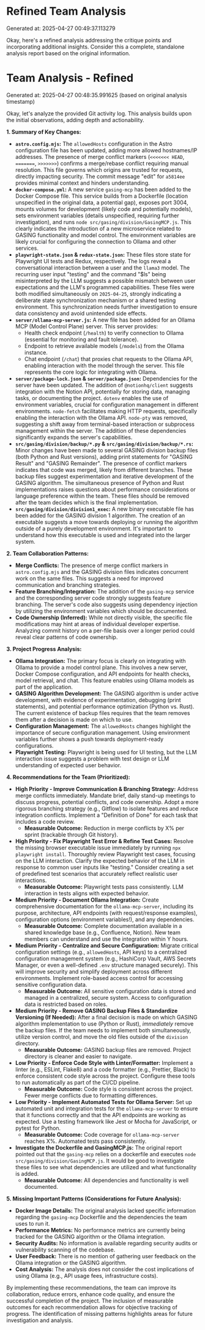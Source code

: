 # Refined Team Analysis
Generated at: 2025-04-27 00:49:37.113279

Okay, here's a refined analysis addressing the critique points and incorporating additional insights.  Consider this a complete, standalone analysis report based on the original information.

# Team Analysis - Refined

Generated at: 2025-04-27 00:48:35.991625 (based on original analysis timestamp)

Okay, let's analyze the provided Git activity log. This analysis builds upon the initial observations, adding depth and actionability.

**1. Summary of Key Changes:**

*   **`astro.config.mjs`:** The `allowedHosts` configuration in the Astro configuration file has been updated, adding more allowed hostnames/IP addresses. The presence of merge conflict markers (`<<<<<<< HEAD`, `=======`, `>>>>>>>`) confirms a merge/rebase conflict requiring manual resolution.  This file governs which origins are trusted for requests, directly impacting security. The commit message "edit" for `a5814ee` provides minimal context and hinders understanding.
*   **`docker-compose.yml`:** A new service `gasing-mcp` has been added to the Docker Compose file.  This service builds from a Dockerfile (location unspecified in the original data, a potential gap), exposes port 3004, mounts volumes for development (likely code and potentially models), sets environment variables (details unspecified, requiring further investigation), and runs `node src/gasing/division/GasingMCP.js`. This clearly indicates the introduction of a new microservice related to GASING functionality and model control. The environment variables are likely crucial for configuring the connection to Ollama and other services.
*   **`playwright-state.json` & `redux-state.json`:** These files store state for Playwright UI tests and Redux, respectively. The logs reveal a conversational interaction between a user and the `llama3` model. The recurring user input "testing" and the command "$ls" being misinterpreted by the LLM suggests a possible mismatch between user expectations and the LLM's programmed capabilities. These files were both modified simultaneously on `2025-04-25`, strongly indicating a deliberate state synchronization mechanism or a shared testing environment. This synchronization needs further investigation to ensure data consistency and avoid unintended side effects.
*   **`server/ollama-mcp-server.js`:** A new file has been added for an Ollama MCP (Model Control Plane) server. This server provides:
    *   Health check endpoint (`/health`) to verify connection to Ollama (essential for monitoring and fault tolerance).
    *   Endpoint to retrieve available models (`/models`) from the Ollama instance.
    *   Chat endpoint (`/chat`) that proxies chat requests to the Ollama API, enabling interaction with the model through the server. This file represents the core logic for integrating with Ollama.
*   **`server/package-lock.json` & `server/package.json`:** Dependencies for the server have been updated. The addition of `@notionhq/client` suggests integration with the Notion API, potentially for storing data, managing tasks, or documenting the project. `dotenv` enables the use of environment variables, crucial for configuration management in different environments. `node-fetch` facilitates making HTTP requests, specifically enabling the interaction with the Ollama API. `node-pty` was removed, suggesting a shift away from terminal-based interaction or subprocess management within the server.  The addition of these dependencies significantly expands the server's capabilities.
*   **`src/gasing/division/backup/*.py` & `src/gasing/division/backup/*.rs`:** Minor changes have been made to several GASING division backup files (both Python and Rust versions), adding print statements for "GASING Result" and "GASING Remainder". The presence of conflict markers indicates that code was merged, likely from different branches. These backup files suggest experimentation and iterative development of the GASING algorithm. The simultaneous presence of Python and Rust implementations raises questions about performance considerations or language preference within the team. These files should be removed after the team decides which is the final implementation.
*   **`src/gasing/division/division1_exec`:** A new binary executable file has been added for the GASING division 1 algorithm. The creation of an executable suggests a move towards deploying or running the algorithm outside of a purely development environment. It's important to understand how this executable is used and integrated into the larger system.

**2. Team Collaboration Patterns:**

*   **Merge Conflicts:** The presence of merge conflict markers in `astro.config.mjs` and the GASING division files indicates concurrent work on the same files. This suggests a need for improved communication and branching strategies.
*   **Feature Branching/Integration:** The addition of the `gasing-mcp` service and the corresponding server code strongly suggests feature branching. The server's code also suggests using dependency injection by utilizing the environment variables which should be documented.
*   **Code Ownership (Inferred):** While not directly visible, the specific file modifications may hint at areas of individual developer expertise. Analyzing commit history on a per-file basis over a longer period could reveal clear patterns of code ownership.

**3. Project Progress Analysis:**

*   **Ollama Integration:** The primary focus is clearly on integrating with Ollama to provide a model control plane. This involves a new server, Docker Compose configuration, and API endpoints for health checks, model retrieval, and chat. This feature enables using Ollama models as part of the application.
*   **GASING Algorithm Development:** The GASING algorithm is under active development, with evidence of experimentation, debugging (print statements), and potential performance optimization (Python vs. Rust). The current existence of backup files requires that the team removes them after a decision is made on which to use.
*   **Configuration Management:** The `allowedHosts` changes highlight the importance of secure configuration management. Using environment variables further shows a push towards deployment-ready configurations.
*   **Playwright Testing:** Playwright is being used for UI testing, but the LLM interaction issue suggests a problem with test design or LLM understanding of expected user behavior.

**4. Recommendations for the Team (Prioritized):**

*   **High Priority - Improve Communication & Branching Strategy:** Address merge conflicts immediately. Mandate brief, daily stand-up meetings to discuss progress, potential conflicts, and code ownership. Adopt a more rigorous branching strategy (e.g., Gitflow) to isolate features and reduce integration conflicts. Implement a "Definition of Done" for each task that includes a code review.
    *   **Measurable Outcome:** Reduction in merge conflicts by X% per sprint (trackable through Git history).
*   **High Priority - Fix Playwright Test Error & Refine Test Cases:** Resolve the missing browser executable issue immediately by running `npx playwright install`.  Thoroughly review Playwright test cases, focusing on the LLM interaction. Clarify the expected behavior of the LLM in response to common user inputs like "testing." Consider creating a set of predefined test scenarios that accurately reflect realistic user interactions.
    *   **Measurable Outcome:** Playwright tests pass consistently. LLM interaction in tests aligns with expected behavior.
*   **Medium Priority - Document Ollama Integration:** Create comprehensive documentation for the `ollama-mcp-server`, including its purpose, architecture, API endpoints (with request/response examples), configuration options (environment variables!), and any dependencies.
    *   **Measurable Outcome:** Complete documentation available in a shared knowledge base (e.g., Confluence, Notion).  New team members can understand and use the integration within Y hours.
*   **Medium Priority - Centralize and Secure Configuration:** Migrate critical configuration settings (e.g., `allowedHosts`, API keys) to a centralized configuration management system (e.g., HashiCorp Vault, AWS Secrets Manager, or even a well-defined `.env` structure managed securely). This will improve security and simplify deployment across different environments.  Implement role-based access control for accessing sensitive configuration data.
    *   **Measurable Outcome:** All sensitive configuration data is stored and managed in a centralized, secure system.  Access to configuration data is restricted based on roles.
*   **Medium Priority - Remove GASING Backup Files & Standardize Versioning (If Needed):** After a final decision is made on which GASING algorithm implementation to use (Python or Rust), *immediately* remove the backup files. If the team needs to implement both simultaneously, utilize version control, and move the old files outside of the `division` directory.
    *   **Measurable Outcome:** GASING backup files are removed. Project directory is cleaner and easier to navigate.
*   **Low Priority - Enforce Code Style with Linter/Formatter:** Implement a linter (e.g., ESLint, Flake8) and a code formatter (e.g., Prettier, Black) to enforce consistent code style across the project. Configure these tools to run automatically as part of the CI/CD pipeline.
    *   **Measurable Outcome:** Code style is consistent across the project.  Fewer merge conflicts due to formatting differences.
*   **Low Priority - Implement Automated Tests for Ollama Server:** Set up automated unit and integration tests for the `ollama-mcp-server` to ensure that it functions correctly and that the API endpoints are working as expected.  Use a testing framework like Jest or Mocha for JavaScript, or pytest for Python.
    *   **Measurable Outcome:** Code coverage for `ollama-mcp-server` reaches X%.  Automated tests pass consistently.
*   **Investigate the Dockerfile and GasingMCP.js:** The original report pointed out that the `gasing-mcp` relies on a dockerfile and executes `node src/gasing/division/GasingMCP.js`. It would be good to investigate these files to see what dependencies are utilized and what functionality is added.
    *   **Measurable Outcome:** All dependencies and functionality is well documented.

**5. Missing Important Patterns (Considerations for Future Analysis):**

*   **Docker Image Details:** The original analysis lacked specific information regarding the `gasing-mcp` Dockerfile and the dependencies the team uses to run it.
*   **Performance Metrics:** No performance metrics are currently being tracked for the GASING algorithm or the Ollama integration.
*   **Security Audits:** No information is available regarding security audits or vulnerability scanning of the codebase.
*   **User Feedback:** There is no mention of gathering user feedback on the Ollama integration or the GASING algorithm.
*   **Cost Analysis:** The analysis does not consider the cost implications of using Ollama (e.g., API usage fees, infrastructure costs).

By implementing these recommendations, the team can improve its collaboration, reduce errors, enhance code quality, and ensure the successful completion of the project. The inclusion of measurable outcomes for each recommendation allows for objective tracking of progress. The identification of missing patterns highlights areas for future investigation and analysis.

